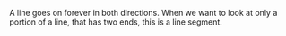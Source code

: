 A line goes on forever in both directions. When we want to look at only
a portion of a line, that has two ends, this is a line segment.
